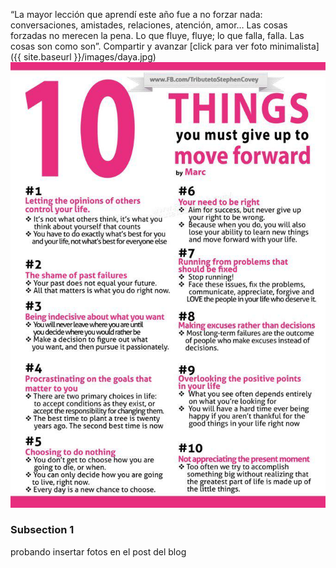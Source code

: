 “La mayor lección que aprendí este año fue a no forzar nada: conversaciones, amistades, relaciones, atención, amor… Las cosas forzadas no merecen la pena. Lo que fluye, fluye; lo que falla, falla. Las cosas son como son”.
Compartir y avanzar
[click para ver foto minimalista]({{ site.baseurl }}/images/daya.jpg)
<br>
![foto tips vida](/images/life.jpg)
### Subsection 1
probando insertar fotos en el post del blog
